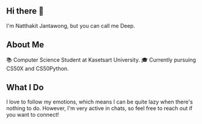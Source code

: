 ## Hi there 👋
I'm Natthakit Jantawong, but you can call me Deep.

## About Me
📚 Computer Science Student at Kasetsart University.
🎓 Currently pursuing CS50X and CS50Python.
## What I Do
I love to follow my emotions, which means I can be quite lazy when there's nothing to do. However, I'm very active in chats, so feel free to reach out if you want to connect!

<!--
**themistymoon/themistymoon** is a ✨ _special_ ✨ repository because its `README.md` (this file) appears on your GitHub profile.

Here are some ideas to get you started:

- 🔭 I’m currently working on ...
- 🌱 I’m currently learning ...
- 👯 I’m looking to collaborate on ...
- 🤔 I’m looking for help with ...
- 💬 Ask me about ...
- 📫 How to reach me: ...
- 😄 Pronouns: ...
- ⚡ Fun fact: ...
-->
